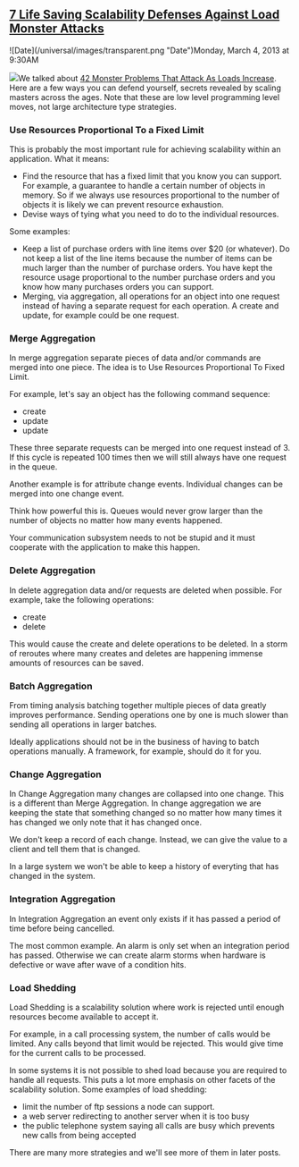 ## [7 Life Saving Scalability Defenses Against Load Monster Attacks](/blog/2013/3/4/7-life-saving-scalability-defenses-against-load-monster-atta.html)

<div class="journal-entry-tag journal-entry-tag-post-title"><span class="posted-on">![Date](/universal/images/transparent.png "Date")Monday, March 4, 2013 at 9:30AM</span></div>

<div class="body">

![](http://farm9.staticflickr.com/8511/8519485352_0fa79b99f8_m.jpg)We talked about [42 Monster Problems That Attack As Loads Increase](http://highscalability.com/blog/2013/2/27/42-monster-problems-that-attack-as-loads-increase.html). Here are a few ways you can defend yourself, secrets revealed by scaling masters across the ages. Note that these are low level programming level moves, not large architecture type strategies.

### Use Resources Proportional To a Fixed Limit

This is probably the most important rule for achieving scalability within an application. What it means:

*   Find the resource that has a fixed limit that you know you can support. For example, a guarantee to handle a certain number of objects in memory. So if we always use resources proportional to the number of objects it is likely we can prevent resource exhaustion.
*   Devise ways of tying what you need to do to the individual resources.

Some examples:

*   Keep a list of purchase orders with line items over $20 (or whatever). Do not keep a list of the line items because the number of items can be much larger than the number of purchase orders. You have kept the resource usage proportional to the number purchase orders and you know how many purchases orders you can support.
*   Merging, via aggregation, all operations for an object into one request instead of having a separate request for each operation. A create and update, for example could be one request.

### Merge Aggregation

In merge aggregation separate pieces of data and/or commands are merged into one piece. The idea is to Use Resources Proportional To Fixed Limit.

For example, let's say an object has the following command sequence:

*   create
*   update
*   update

These three separate requests can be merged into one request instead of 3\. If this cycle is repeated 100 times then we will still always have one request in the queue.

Another example is for attribute change events. Individual changes can be merged into one change event.

Think how powerful this is. Queues would never grow larger than the number of objects no matter how many events happened.

Your communication subsystem needs to not be stupid and it must cooperate with the application to make this happen. 

### Delete Aggregation

In delete aggregation data and/or requests are deleted when possible. For example, take the following operations:

*   create
*   delete 

This would cause the create and delete operations to be deleted. In a storm of reroutes where many creates and deletes are happening immense amounts of resources can be saved. 

### Batch Aggregation

From timing analysis batching together multiple pieces of data greatly improves performance. Sending operations one by one is much slower than sending all operations in larger batches.

Ideally applications should not be in the business of having to batch operations manually. A framework, for example, should do it for you.

### Change Aggregation

In Change Aggregation many changes are collapsed into one change. This is a different than Merge Aggregation. In change aggregation we are keeping the state that something changed so no matter how many times it has changed we only note that it has changed once.

We don't keep a record of each change. Instead, we can give the value to a client and tell them that is changed.

In a large system we won't be able to keep a history of everyting that has changed in the system.

### Integration Aggregation

In Integration Aggregation an event only exists if it has passed a period of time before being cancelled.

The most common example. An alarm is only set when an integration period has passed. Otherwise we can create alarm storms when hardware is defective or wave after wave of a condition hits.

### Load Shedding

Load Shedding is a scalability solution where work is rejected until enough resources become available to accept it.

For example, in a call processing system, the number of calls would be limited. Any calls beyond that limit would be rejected. This would give time for the current calls to be processed.

In some systems it is not possible to shed load because you are required to handle all requests. This puts a lot more emphasis on other facets of the scalability solution. Some examples of load shedding:

*   limit the number of ftp sessions a node can support.
*   a web server redirecting to another server when it is too busy
*   the public telephone system saying all calls are busy which prevents new calls from being accepted

There are many more strategies and we'll see more of them in later posts.

</div>